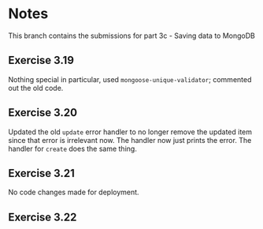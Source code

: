 # Notes
This branch contains the submissions for part 3c - Saving data to MongoDB

## Exercise 3.19
Nothing special in particular, used `mongoose-unique-validator`; commented out the old code.

## Exercise 3.20
Updated the old `update` error handler to no longer remove the updated item since that error is irrelevant now. The handler now just prints the error. The handler for `create` does the same thing. 

## Exercise 3.21
No code changes made for deployment.

## Exercise 3.22

